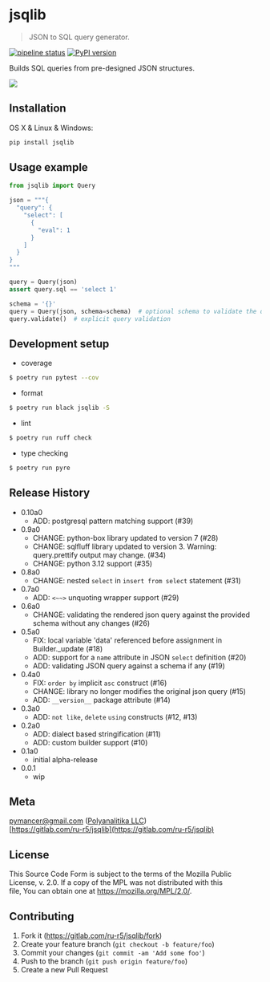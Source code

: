 # jsqlib
> JSON to SQL query generator.

[![pipeline status](https://gitlab.com/ru-r5/jsqlib/badges/master/pipeline.svg)](https://gitlab.com/ru-r5/jsqlib/-/commits/master)
[![PyPI version](https://badge.fury.io/py/jsqlib.png)](https://badge.fury.io/py/jsqlib)

Builds SQL queries from pre-designed JSON structures.

![](jsqlib.png)

## Installation

OS X & Linux & Windows:

```sh
pip install jsqlib
```

## Usage example

```python
from jsqlib import Query

json = """{
  "query": {
    "select": [
      {
        "eval": 1
      }
    ]
  }
}
"""

query = Query(json)
assert query.sql == 'select 1'

schema = '{}'
query = Query(json, schema=schema)  # optional schema to validate the query
query.validate()  # explicit query validation
```

## Development setup
- coverage

```sh
$ poetry run pytest --cov
```

- format

```sh
$ poetry run black jsqlib -S
```

- lint

```sh
$ poetry run ruff check
```

- type checking

```sh
$ poetry run pyre
```

## Release History
- 0.10a0
  - ADD: postgresql pattern matching support (#39)
- 0.9a0
  - CHANGE: python-box library updated to version 7 (#28)
  - CHANGE: sqlfluff library updated to version 3. Warning: query.prettify output may change. (#34)
  - CHANGE: python 3.12 support (#35)
- 0.8a0
  - CHANGE: nested `select` in `insert from select` statement (#31)
- 0.7a0
  - ADD: `<~~>` unquoting wrapper support (#29)
- 0.6a0
  - CHANGE: validating the rendered json query against the provided schema without any changes (#26)
- 0.5a0
  - FIX: local variable 'data' referenced before assignment in Builder._update (#18)
  - ADD: support for a `name` attribute in JSON `select` definition (#20)
  - ADD: validating JSON query against a schema if any (#19)
- 0.4a0
  - FIX: `order by` implicit `asc` construct (#16)
  - CHANGE: library no longer modifies the original json query (#15)
  - ADD: `__version__` package attribute (#14)
- 0.3a0
  - ADD: `not like`, `delete` `using` constructs (#12, #13)
- 0.2a0
  - ADD: dialect based stringification (#11)
  - ADD: custom builder support (#10)
- 0.1a0
  - initial alpha-release
- 0.0.1
  - wip

## Meta

pymancer@gmail.com ([Polyanalitika LLC](https://polyanalitika.ru))  
[https://gitlab.com/ru-r5/jsqlib](https://gitlab.com/ru-r5/jsqlib)

## License

This Source Code Form is subject to the terms of the Mozilla Public  
License, v. 2.0. If a copy of the MPL was not distributed with this  
file, You can obtain one at https://mozilla.org/MPL/2.0/.  

## Contributing

1. Fork it (<https://gitlab.com/ru-r5/jsqlib/fork>)
2. Create your feature branch (`git checkout -b feature/foo`)
3. Commit your changes (`git commit -am 'Add some foo'`)
4. Push to the branch (`git push origin feature/foo`)
5. Create a new Pull Request
